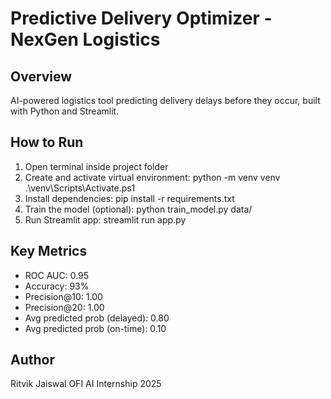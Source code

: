 # Predictive Delivery Optimizer - NexGen Logistics

## Overview
AI-powered logistics tool predicting delivery delays before they occur, built with Python and Streamlit.

## How to Run
1. Open terminal inside project folder
2. Create and activate virtual environment:
   python -m venv venv
   .\\venv\\Scripts\\Activate.ps1
3. Install dependencies:
   pip install -r requirements.txt
4. Train the model (optional):
   python train_model.py data/
5. Run Streamlit app:
   streamlit run app.py

## Key Metrics
- ROC AUC: 0.95
- Accuracy: 93%
- Precision@10: 1.00
- Precision@20: 1.00
- Avg predicted prob (delayed): 0.80
- Avg predicted prob (on-time): 0.10

## Author
Ritvik Jaiswal
OFI AI Internship 2025
